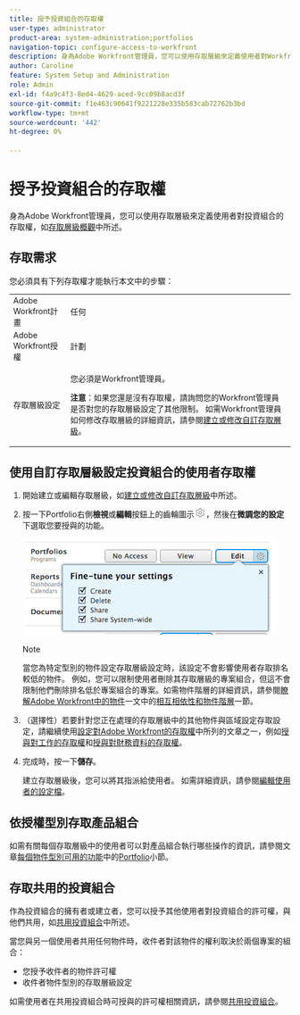 ```yaml
---
title: 授予投資組合的存取權
user-type: administrator
product-area: system-administration;portfolios
navigation-topic: configure-access-to-workfront
description: 身為Adobe Workfront管理員，您可以使用存取層級來定義使用者對Workfront投資組合的存取權。
author: Caroline
feature: System Setup and Administration
role: Admin
exl-id: f4a9c4f3-8ed4-4629-aced-9cc09b8acd3f
source-git-commit: f1e463c90641f9221228e335b583cab72762b3bd
workflow-type: tm+mt
source-wordcount: '442'
ht-degree: 0%

---
```


# 授予投資組合的存取權

身為Adobe Workfront管理員，您可以使用存取層級來定義使用者對投資組合的存取權，如[存取層級概觀](../../../administration-and-setup/add-users/access-levels-and-object-permissions/access-levels-overview.md)中所述。

## 存取需求

您必須具有下列存取權才能執行本文中的步驟：

<table style="table-layout:auto"> 
 <col> 
 <col> 
 <tbody> 
  <tr> 
   <td role="rowheader">Adobe Workfront計畫</td> 
   <td>任何</td> 
  </tr> 
  <tr> 
   <td role="rowheader">Adobe Workfront授權</td> 
   <td>計劃</td> 
  </tr> 
  <tr> 
   <td role="rowheader">存取層級設定</td> 
   <td> <p>您必須是Workfront管理員。</p> <p><b>注意</b>：如果您還是沒有存取權，請詢問您的Workfront管理員是否對您的存取層級設定了其他限制。 如需Workfront管理員如何修改存取層級的詳細資訊，請參閱<a href="../../../administration-and-setup/add-users/configure-and-grant-access/create-modify-access-levels.md" class="MCXref xref" data-mc-variable-override="">建立或修改自訂存取層級</a>。</p> </td> 
  </tr> 
 </tbody> 
</table>

## 使用自訂存取層級設定投資組合的使用者存取權

1. 開始建立或編輯存取層級，如[建立或修改自訂存取層級](../../../administration-and-setup/add-users/configure-and-grant-access/create-modify-access-levels.md)中所述。
1. 按一下Portfolio右側&#x200B;**檢視**&#x200B;或&#x200B;**編輯**&#x200B;按鈕上的齒輪圖示![](assets/gear-icon-settings.png)，然後在&#x200B;**微調您的設定**&#x200B;下選取您要授與的功能。

   ![](assets/fine-tune-portfolios.png)

   >[!NOTE]
   >
   >當您為特定型別的物件設定存取層級設定時，該設定不會影響使用者存取排名較低的物件。 例如，您可以限制使用者刪除其存取層級的專案組合，但這不會限制他們刪除排名低於專案組合的專案。如需物件階層的詳細資訊，請參閱[瞭解Adobe Workfront中的物件](../../../workfront-basics/navigate-workfront/workfront-navigation/understand-objects.md)一文中的[相互相依性和物件階層](../../../workfront-basics/navigate-workfront/workfront-navigation/understand-objects.md#understanding-interdependency-and-hierarchy-of-objects)一節。

1. （選擇性）若要針對您正在處理的存取層級中的其他物件與區域設定存取設定，請繼續使用[設定對Adobe Workfront的存取權](../../../administration-and-setup/add-users/configure-and-grant-access/configure-access.md)中所列的文章之一，例如[授與對工作的存取權](../../../administration-and-setup/add-users/configure-and-grant-access/grant-access-tasks.md)和[授與對財務資料的存取權](../../../administration-and-setup/add-users/configure-and-grant-access/grant-access-financial.md)。
1. 完成時，按一下&#x200B;**儲存**。

   建立存取層級後，您可以將其指派給使用者。 如需詳細資訊，請參閱[編輯使用者的設定檔](../../../administration-and-setup/add-users/create-and-manage-users/edit-a-users-profile.md)。

## 依授權型別存取產品組合

如需有關每個存取層級中的使用者可以對產品組合執行哪些操作的資訊，請參閱文章[每個物件型別可用的功能](../../../administration-and-setup/add-users/access-levels-and-object-permissions/functionality-available-for-each-object-type.md)中的[Portfolio](../../../administration-and-setup/add-users/access-levels-and-object-permissions/functionality-available-for-each-object-type.md#portfoli)小節。

## 存取共用的投資組合

作為投資組合的擁有者或建立者，您可以授予其他使用者對投資組合的許可權，與他們共用，如[共用投資組合](../../../workfront-basics/grant-and-request-access-to-objects/share-a-portfolio.md)中所述。

<!--
<div data-mc-conditions="QuicksilverOrClassic.Draft mode">
<p>If you make changes here, make them also in the "Grant access to" articles where this snippet had to be converted to text:</p>
<p>* reports, dashboards, and calendars</p>
<p>* financial data</p>
<p>* issue</p>
</div>
-->

當您與另一個使用者共用任何物件時，收件者對該物件的權利取決於兩個專案的組合：

* 您授予收件者的物件許可權
* 收件者物件型別的存取層級設定

如需使用者在共用投資組合時可授與的許可權相關資訊，請參閱[共用投資組合](../../../workfront-basics/grant-and-request-access-to-objects/share-a-portfolio.md)。
